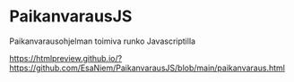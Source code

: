 # PaikanvarausJS
Paikanvarausohjelman toimiva runko Javascriptilla

https://htmlpreview.github.io/?https://github.com/EsaNiem/PaikanvarausJS/blob/main/paikanvaraus.html
